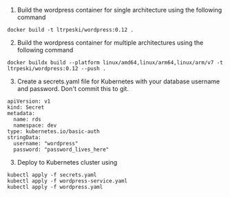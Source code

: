 1. Build the wordpress container for single architecture using the following command
```
docker build -t ltrpeski/wordpress:0.12 .
```

2. Build the wordpress container for multiple architectures using the following command
```
docker buildx build --platform linux/amd64,linux/arm64,linux/arm/v7 -t ltrpeski/wordpress:0.12 --push .
```

3. Create a secrets.yaml file for Kubernetes with your database username and password. Don't commit this to git.
```
apiVersion: v1
kind: Secret
metadata:
  name: rds
  namespace: dev
type: kubernetes.io/basic-auth
stringData:
  username: "wordpress"
  password: "password_lives_here"
```

3. Deploy to Kubernetes cluster using 
```
kubectl apply -f secrets.yaml
kubectl apply -f wordpress-service.yaml
kubectl apply -f wordpress.yaml
```
